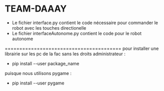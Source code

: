 # TEAM-DAAAY

 - Le fichier interface.py contient le code nécessaire pour commander le robot avec les touches directionelle
 - Le fichier interfaceAutonome.py contient le code pour le robot autonome

========================================
pour installer une librairie sur les pc de la fac sans les droits administrateur :
 - pip install --user package_name

puisque nous utilisons pygame :
 - pip install --user pygame
